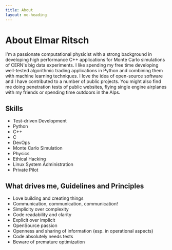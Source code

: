 ```yaml
---
title: About
layout: no-heading
---
```


About Elmar Ritsch
==================

I'm a passionate computational physicist with a strong background in developing high performance C++ applications for Monte Carlo simulations of CERN's big data experiments. I like spending my free time developing well-tested algorithmic trading applications in Python and combining them with machine learning techniques. I love the idea of open-source software and I have contributed to a number of public projects. You might also find me doing penetration tests of public websites, flying single engine airplanes with my friends or spending time outdoors in the Alps.

Skills
------
* Test-driven Development
* Python
* C++
* C
* DevOps
* Monte Carlo Simulation
* Physics
* Ethical Hacking
* Linux System Administration
* Private Pilot

What drives me, Guidelines and Principles
-----------------------------------------
* Love building and creating things
* Communication, communication, communication!
* Simplicity over complexity
* Code readability and clarity
* Explicit over implicit
* OpenSource passion
* Openness and sharing of information (esp. in operational aspects)
* Code absolutely needs tests
* Beware of premature optimization
